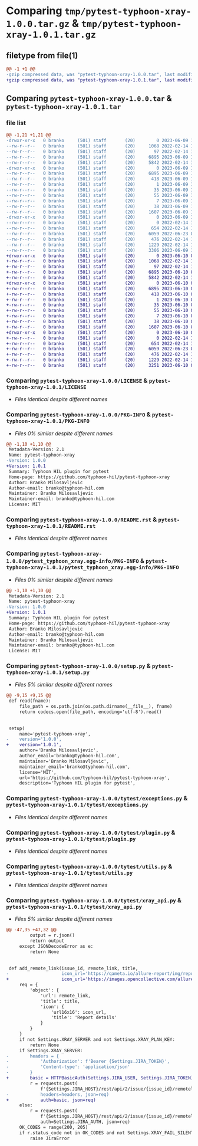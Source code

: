 # Comparing `tmp/pytest-typhoon-xray-1.0.0.tar.gz` & `tmp/pytest-typhoon-xray-1.0.1.tar.gz`

## filetype from file(1)

```diff
@@ -1 +1 @@
-gzip compressed data, was "pytest-typhoon-xray-1.0.0.tar", last modified: Fri Jun  9 18:04:20 2023, max compression
+gzip compressed data, was "pytest-typhoon-xray-1.0.1.tar", last modified: Sat Jun 10 07:41:46 2023, max compression
```

## Comparing `pytest-typhoon-xray-1.0.0.tar` & `pytest-typhoon-xray-1.0.1.tar`

### file list

```diff
@@ -1,21 +1,21 @@
-drwxr-xr-x   0 branko     (501) staff       (20)        0 2023-06-09 18:04:20.560589 pytest-typhoon-xray-1.0.0/
--rw-r--r--   0 branko     (501) staff       (20)     1068 2022-02-14 11:26:04.000000 pytest-typhoon-xray-1.0.0/LICENSE
--rw-r--r--   0 branko     (501) staff       (20)       97 2022-02-14 11:26:04.000000 pytest-typhoon-xray-1.0.0/MANIFEST.in
--rw-r--r--   0 branko     (501) staff       (20)     6895 2023-06-09 18:04:20.560483 pytest-typhoon-xray-1.0.0/PKG-INFO
--rw-r--r--   0 branko     (501) staff       (20)     5842 2022-02-14 12:03:51.000000 pytest-typhoon-xray-1.0.0/README.rst
-drwxr-xr-x   0 branko     (501) staff       (20)        0 2023-06-09 18:04:20.559083 pytest-typhoon-xray-1.0.0/pytest_typhoon_xray.egg-info/
--rw-r--r--   0 branko     (501) staff       (20)     6895 2023-06-09 18:04:20.000000 pytest-typhoon-xray-1.0.0/pytest_typhoon_xray.egg-info/PKG-INFO
--rw-r--r--   0 branko     (501) staff       (20)      418 2023-06-09 18:04:20.000000 pytest-typhoon-xray-1.0.0/pytest_typhoon_xray.egg-info/SOURCES.txt
--rw-r--r--   0 branko     (501) staff       (20)        1 2023-06-09 18:04:20.000000 pytest-typhoon-xray-1.0.0/pytest_typhoon_xray.egg-info/dependency_links.txt
--rw-r--r--   0 branko     (501) staff       (20)       35 2023-06-09 18:04:20.000000 pytest-typhoon-xray-1.0.0/pytest_typhoon_xray.egg-info/entry_points.txt
--rw-r--r--   0 branko     (501) staff       (20)       55 2023-06-09 18:04:20.000000 pytest-typhoon-xray-1.0.0/pytest_typhoon_xray.egg-info/requires.txt
--rw-r--r--   0 branko     (501) staff       (20)        7 2023-06-09 18:04:20.000000 pytest-typhoon-xray-1.0.0/pytest_typhoon_xray.egg-info/top_level.txt
--rw-r--r--   0 branko     (501) staff       (20)       38 2023-06-09 18:04:20.560625 pytest-typhoon-xray-1.0.0/setup.cfg
--rw-r--r--   0 branko     (501) staff       (20)     1607 2023-06-09 18:02:10.000000 pytest-typhoon-xray-1.0.0/setup.py
-drwxr-xr-x   0 branko     (501) staff       (20)        0 2023-06-09 18:04:20.560154 pytest-typhoon-xray-1.0.0/tytest/
--rw-r--r--   0 branko     (501) staff       (20)        0 2022-02-14 11:26:04.000000 pytest-typhoon-xray-1.0.0/tytest/__init__.py
--rw-r--r--   0 branko     (501) staff       (20)      654 2022-02-14 11:26:04.000000 pytest-typhoon-xray-1.0.0/tytest/exceptions.py
--rw-r--r--   0 branko     (501) staff       (20)     6059 2022-06-23 09:21:58.000000 pytest-typhoon-xray-1.0.0/tytest/plugin.py
--rw-r--r--   0 branko     (501) staff       (20)      476 2022-02-14 11:39:31.000000 pytest-typhoon-xray-1.0.0/tytest/runtime_settings.py
--rw-r--r--   0 branko     (501) staff       (20)     1229 2022-02-14 11:26:04.000000 pytest-typhoon-xray-1.0.0/tytest/utils.py
--rw-r--r--   0 branko     (501) staff       (20)     3306 2023-06-09 18:00:12.000000 pytest-typhoon-xray-1.0.0/tytest/xray_api.py
+drwxr-xr-x   0 branko     (501) staff       (20)        0 2023-06-10 07:41:46.292762 pytest-typhoon-xray-1.0.1/
+-rw-r--r--   0 branko     (501) staff       (20)     1068 2022-02-14 11:26:04.000000 pytest-typhoon-xray-1.0.1/LICENSE
+-rw-r--r--   0 branko     (501) staff       (20)       97 2022-02-14 11:26:04.000000 pytest-typhoon-xray-1.0.1/MANIFEST.in
+-rw-r--r--   0 branko     (501) staff       (20)     6895 2023-06-10 07:41:46.292647 pytest-typhoon-xray-1.0.1/PKG-INFO
+-rw-r--r--   0 branko     (501) staff       (20)     5842 2022-02-14 12:03:51.000000 pytest-typhoon-xray-1.0.1/README.rst
+drwxr-xr-x   0 branko     (501) staff       (20)        0 2023-06-10 07:41:46.291206 pytest-typhoon-xray-1.0.1/pytest_typhoon_xray.egg-info/
+-rw-r--r--   0 branko     (501) staff       (20)     6895 2023-06-10 07:41:46.000000 pytest-typhoon-xray-1.0.1/pytest_typhoon_xray.egg-info/PKG-INFO
+-rw-r--r--   0 branko     (501) staff       (20)      418 2023-06-10 07:41:46.000000 pytest-typhoon-xray-1.0.1/pytest_typhoon_xray.egg-info/SOURCES.txt
+-rw-r--r--   0 branko     (501) staff       (20)        1 2023-06-10 07:41:46.000000 pytest-typhoon-xray-1.0.1/pytest_typhoon_xray.egg-info/dependency_links.txt
+-rw-r--r--   0 branko     (501) staff       (20)       35 2023-06-10 07:41:46.000000 pytest-typhoon-xray-1.0.1/pytest_typhoon_xray.egg-info/entry_points.txt
+-rw-r--r--   0 branko     (501) staff       (20)       55 2023-06-10 07:41:46.000000 pytest-typhoon-xray-1.0.1/pytest_typhoon_xray.egg-info/requires.txt
+-rw-r--r--   0 branko     (501) staff       (20)        7 2023-06-10 07:41:46.000000 pytest-typhoon-xray-1.0.1/pytest_typhoon_xray.egg-info/top_level.txt
+-rw-r--r--   0 branko     (501) staff       (20)       38 2023-06-10 07:41:46.292799 pytest-typhoon-xray-1.0.1/setup.cfg
+-rw-r--r--   0 branko     (501) staff       (20)     1607 2023-06-10 07:41:29.000000 pytest-typhoon-xray-1.0.1/setup.py
+drwxr-xr-x   0 branko     (501) staff       (20)        0 2023-06-10 07:41:46.292455 pytest-typhoon-xray-1.0.1/tytest/
+-rw-r--r--   0 branko     (501) staff       (20)        0 2022-02-14 11:26:04.000000 pytest-typhoon-xray-1.0.1/tytest/__init__.py
+-rw-r--r--   0 branko     (501) staff       (20)      654 2022-02-14 11:26:04.000000 pytest-typhoon-xray-1.0.1/tytest/exceptions.py
+-rw-r--r--   0 branko     (501) staff       (20)     6059 2022-06-23 09:21:58.000000 pytest-typhoon-xray-1.0.1/tytest/plugin.py
+-rw-r--r--   0 branko     (501) staff       (20)      476 2022-02-14 11:39:31.000000 pytest-typhoon-xray-1.0.1/tytest/runtime_settings.py
+-rw-r--r--   0 branko     (501) staff       (20)     1229 2022-02-14 11:26:04.000000 pytest-typhoon-xray-1.0.1/tytest/utils.py
+-rw-r--r--   0 branko     (501) staff       (20)     3251 2023-06-10 07:39:11.000000 pytest-typhoon-xray-1.0.1/tytest/xray_api.py
```

### Comparing `pytest-typhoon-xray-1.0.0/LICENSE` & `pytest-typhoon-xray-1.0.1/LICENSE`

 * *Files identical despite different names*

### Comparing `pytest-typhoon-xray-1.0.0/PKG-INFO` & `pytest-typhoon-xray-1.0.1/PKG-INFO`

 * *Files 0% similar despite different names*

```diff
@@ -1,10 +1,10 @@
 Metadata-Version: 2.1
 Name: pytest-typhoon-xray
-Version: 1.0.0
+Version: 1.0.1
 Summary: Typhoon HIL plugin for pytest
 Home-page: https://github.com/typhoon-hil/pytest-typhoon-xray
 Author: Branko Milosavljevic
 Author-email: branko@typhoon-hil.com
 Maintainer: Branko Milosavljevic
 Maintainer-email: branko@typhoon-hil.com
 License: MIT
```

### Comparing `pytest-typhoon-xray-1.0.0/README.rst` & `pytest-typhoon-xray-1.0.1/README.rst`

 * *Files identical despite different names*

### Comparing `pytest-typhoon-xray-1.0.0/pytest_typhoon_xray.egg-info/PKG-INFO` & `pytest-typhoon-xray-1.0.1/pytest_typhoon_xray.egg-info/PKG-INFO`

 * *Files 0% similar despite different names*

```diff
@@ -1,10 +1,10 @@
 Metadata-Version: 2.1
 Name: pytest-typhoon-xray
-Version: 1.0.0
+Version: 1.0.1
 Summary: Typhoon HIL plugin for pytest
 Home-page: https://github.com/typhoon-hil/pytest-typhoon-xray
 Author: Branko Milosavljevic
 Author-email: branko@typhoon-hil.com
 Maintainer: Branko Milosavljevic
 Maintainer-email: branko@typhoon-hil.com
 License: MIT
```

### Comparing `pytest-typhoon-xray-1.0.0/setup.py` & `pytest-typhoon-xray-1.0.1/setup.py`

 * *Files 5% similar despite different names*

```diff
@@ -9,15 +9,15 @@
 def read(fname):
     file_path = os.path.join(os.path.dirname(__file__), fname)
     return codecs.open(file_path, encoding='utf-8').read()
 
 
 setup(
     name='pytest-typhoon-xray',
-    version='1.0.0',
+    version='1.0.1',
     author='Branko Milosavljevic',
     author_email='branko@typhoon-hil.com',
     maintainer='Branko Milosavljevic',
     maintainer_email='branko@typhoon-hil.com',
     license='MIT',
     url='https://github.com/typhoon-hil/pytest-typhoon-xray',
     description='Typhoon HIL plugin for pytest',
```

### Comparing `pytest-typhoon-xray-1.0.0/tytest/exceptions.py` & `pytest-typhoon-xray-1.0.1/tytest/exceptions.py`

 * *Files identical despite different names*

### Comparing `pytest-typhoon-xray-1.0.0/tytest/plugin.py` & `pytest-typhoon-xray-1.0.1/tytest/plugin.py`

 * *Files identical despite different names*

### Comparing `pytest-typhoon-xray-1.0.0/tytest/utils.py` & `pytest-typhoon-xray-1.0.1/tytest/utils.py`

 * *Files identical despite different names*

### Comparing `pytest-typhoon-xray-1.0.0/tytest/xray_api.py` & `pytest-typhoon-xray-1.0.1/tytest/xray_api.py`

 * *Files 5% similar despite different names*

```diff
@@ -47,35 +47,32 @@
         output = r.json()
         return output
     except JSONDecodeError as e:
         return None
 
 
 def add_remote_link(issue_id, remote_link, title,
-                    icon_url='https://qameta.io/allure-report/img/reportlogo.svg'):
+                    icon_url='https://images.opencollective.com/allure-report/a3f97da/logo/256.png'):
     req = {
         'object': {
             'url': remote_link,
             'title': title,
             'icon': {
                 'url16x16': icon_url,
                 'title': 'Report details'
             }
         }
     }
     if not Settings.XRAY_SERVER and not Settings.XRAY_PLAN_KEY:
         return None
     if Settings.XRAY_SERVER:
-        headers = {
-            'Authorization': f'Bearer {Settings.JIRA_TOKEN}',
-            'Content-type': 'application/json'
-        }
+        basic = HTTPBasicAuth(Settings.JIRA_USER, Settings.JIRA_TOKEN)
         r = requests.post(
             f'{Settings.JIRA_HOST}/rest/api/2/issue/{issue_id}/remotelink',
-            headers=headers, json=req)
+            auth=basic, json=req)
     else:
         r = requests.post(
             f'{Settings.JIRA_HOST}/rest/api/2/issue/{issue_id}/remotelink',
             auth=Settings.JIRA_AUTH, json=req)
     OK_CODES = range(200, 205)
     if r.status_code not in OK_CODES and not Settings.XRAY_FAIL_SILENTLY:
         raise JiraError
```

